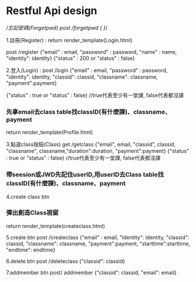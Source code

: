 # Restful Api design
/*忘記密碼(Forgetpwd)
post /forgetpwd {  }*/



1.註冊(Register) :
return render_template(Login.html)

post /register {"email" : email, "password" : password, "name" : name, "identity": identity} 
{"status" : 200  or "status" : false}


2.登入(Login) :
post /login {"email" : email, "password" : password, "identity": identity, "classid": classid, "classname": classname,  "payment":payment} 

{"status" : true or "status" : false} //true代表至少有一堂課, false代表都沒課 

### 先拿email去class table找classID(有什麼課)、classname、payment

return render_template(Profile.html)


3.點選class按鈕(Class)
get /getclass {"email", email, "classid", classid, "classname", classname,"duration":duration, "payment":payment}
{"status" : true or "status" : false} //true代表至少有一堂課, false代表都沒課 

### 帶seesion或JWD先記住userID,用userID去Class table找classID(有什麼課)、classname、payment

4.create class btn

### 彈出創造Class視窗
return render_template(createclass.html) 

5.create btn
post /createclass {"email" : email, "identity": identity, "classid": classid, "classname": classname, "payment":payment, "starttime":starttime, "endtime": endtime} 

6.delete btn
post /deleteclass {"classid": classid}

7.addmember btn
post/ addmember {"classid": classid, "email": email}








